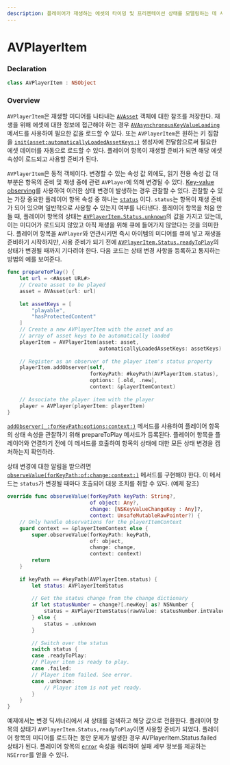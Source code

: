 ```yaml
---
description: 플레이어가 재생하는 에셋의 타이밍 및 프리젠테이션 상태를 모델링하는 데 사용되는 객체이다.
---
```


# AVPlayerItem

### Declaration

```swift
class AVPlayerItem : NSObject
```

### Overview

`AVPlayerItem`은 재생할 미디어를 나타내는 [`AVAsset`](https://developer.apple.com/documentation/avfoundation/avasset) 객체에 대한 참조를 저장한다. 재생을 위해 에셋에 대한 정보에 접근해야 하는 경우 [`AVAsynchronousKeyValueLoading`](https://developer.apple.com/documentation/avfoundation/avasynchronouskeyvalueloading) 메서드를 사용하여 필요한 값을 로드할 수 있다. 또는 `AVPlayerItem`은 원하는 키 집합을 [`init(asset:automaticallyLoadedAssetKeys:)`](https://developer.apple.com/documentation/avfoundation/avplayeritem/1387529-init) 생성자에 전달함으로써 필요한 에셋 데이터를 자동으로 로드할 수 있다. 플레이어 항목이 재생할 준비가 되면 해당 에셋 속성이 로드되고 사용할 준비가 된다.

`AVPlayerItem`은 동적 객체이다. 변경할 수 있는 속성 값 외에도, 읽기 전용 속성 값 대부분은 항목의 준비 및 재생 중에 관련 `AVPlayer`에 의해 변경될 수 있다. [Key-value observing](https://developer.apple.com/library/archive/documentation/General/Conceptual/DevPedia-CocoaCore/KVO.html#//apple_ref/doc/uid/TP40008195-CH16)를 사용하여 이러한 상태 변경이 발생하는 경우 관찰할 수 있다. 관찰할 수 있는 가장 중요한 플레이어 항목 속성 중 하나는 [`status`](https://developer.apple.com/documentation/avfoundation/avplayeritem/1389493-status) 이다. `status`는 항목이 재생 준비가 되어 있으며 일반적으로 사용할 수 있는지 여부를 나타낸다. 플레이어 항목을 처음 만들 때, 플레이어 항목의 상태는 [`AVPlayerItem.Status.unknown`](https://developer.apple.com/documentation/avfoundation/avplayeritem/status/unknown)의 값을 가지고 있는데, 이는 미디어가 로드되지 않았고 아직 재생을 위해 큐에 들어가지 않았다는 것을 의미한다. 플레이어 항목을 `AVPlayer`와 연관시키면 즉시 아이템의 미디어를 큐에 넣고 재생을 준비하기 시작하지만, 사용 준비가 되기 전에 [`AVPlayerItem.Status.readyToPlay`](https://developer.apple.com/documentation/avfoundation/avplayeritem/status/readytoplay)의 상태가 변경될 때까지 기다려야 한다. 다음 코드는 상태 변경 사항을 등록하고 통지하는 방법의 예를 보여준다.

```swift
func prepareToPlay() {
    let url = <#Asset URL#>
    // Create asset to be played
    asset = AVAsset(url: url)
    
    let assetKeys = [
        "playable",
        "hasProtectedContent"
    ]
    // Create a new AVPlayerItem with the asset and an
    // array of asset keys to be automatically loaded
    playerItem = AVPlayerItem(asset: asset,
                              automaticallyLoadedAssetKeys: assetKeys)
    
    // Register as an observer of the player item's status property
    playerItem.addObserver(self,
                           forKeyPath: #keyPath(AVPlayerItem.status),
                           options: [.old, .new],
                           context: &playerItemContext)
    
    // Associate the player item with the player
    player = AVPlayer(playerItem: playerItem)
}
```

[`addObserver(_:forKeyPath:options:context:)`](https://developer.apple.com/documentation/objectivec/nsobject/1412787-addobserver) 메서드를 사용하여 플레이어 항목의 상태 속성을 관찰하기 위해 prepareToPlay 메서드가 등록된다. 플레이어 항목을 플레이어와 연결하기 전에 이 메서드를 호출하여 항목의 상태에 대한 모든 상태 변경을 캡처하는지 확인하라.

상태 변경에 대한 알림을 받으려면 [`observeValue(forKeyPath:of:change:context:)`](https://developer.apple.com/documentation/objectivec/nsobject/1416553-observevalue) 메서드를 구현해야 한다. 이 메서드는 `status`가 변경될 때마다 호출되어 대응 조치를 취할 수 있다. \(예제 참조\)

```swift
override func observeValue(forKeyPath keyPath: String?,
                           of object: Any?,
                           change: [NSKeyValueChangeKey : Any]?,
                           context: UnsafeMutableRawPointer?) {
    // Only handle observations for the playerItemContext
    guard context == &playerItemContext else {
        super.observeValue(forKeyPath: keyPath,
                           of: object,
                           change: change,
                           context: context)
        return
    }
    
    if keyPath == #keyPath(AVPlayerItem.status) {
        let status: AVPlayerItemStatus
        
        // Get the status change from the change dictionary
        if let statusNumber = change?[.newKey] as? NSNumber {
            status = AVPlayerItemStatus(rawValue: statusNumber.intValue)!
        } else {
            status = .unknown
        }
        
        // Switch over the status
        switch status {
        case .readyToPlay:
        // Player item is ready to play.
        case .failed:
        // Player item failed. See error.
        case .unknown:
            // Player item is not yet ready.
        }
    }
}
```

예제에서는 변경 딕셔너리에서 새 상태를 검색하고 해당 값으로 전환한다. 플레이어 항목의 상태가 `AVPlayerItem.Status,readyToPlay`이면 사용할 준비가 되었다. 플레이어 항목의 미디어를 로드하는 동안 문제가 발생한 경우 AVPlayerItem.Status.failed 상태가 된다. 플레이어 항목의 [`error`](https://developer.apple.com/documentation/avfoundation/avplayeritem/1389185-error) 속성을 쿼리하여 실패 세부 정보를 제공하는 `NSError`를 얻을 수 있다.

